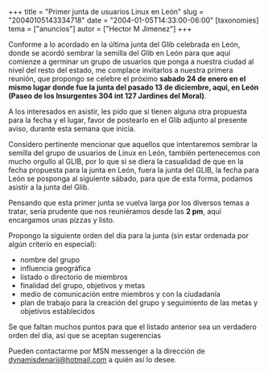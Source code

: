 +++
title = "Primer junta de usuarios Linux en León"
slug = "20040105143334718"
date = "2004-01-05T14:33:00-06:00"
[taxonomies]
tema = ["anuncios"]
autor = ["Hector M Jimenez"]
+++

Conforme a lo acordado en la última junta del Glib celebrada en León,
donde se acordó sembrar la semilla del Glib en León para que aquí
comienze a germinar un grupo de usuarios que ponga a nuestra ciudad al
nivel del resto del estado, me complace invitarlos a nuestra primera
reunión, que propongo se celebre el próximo **sabado 24 de enero en el
mismo lugar donde fue la junta del pasado 13 de diciembre, aqui, en León
(Paseo de los Insurgentes 304 int 127 Jardines del Moral)**.

<!-- more -->
A los interesados en asistir, les pido que si tienen alguna otra
propuesta para la fecha y el lugar, favor de postearlo en el Glib
adjunto al presente aviso, durante esta semana que inicia.

Considero pertinente mencionar que aquellos que intentaremos sembrar la
semilla del grupo de usuarios de Linux en León, también pertenecemos con
mucho orgullo al GLIB, por lo que si se diera la casualidad de que en la
fecha propuesta para la junta en León, fuera la junta del GLIB, la fecha
para León se posponga al siguiente sábado, para que de esta forma,
podamos asistir a la junta del Glib.

Pensando que esta primer junta se vuelva larga por los diversos temas a
tratar, sería prudente que nos reuniéramos desde las **2 pm**, aqui
encargamos unas pizzas y listo.

Propongo la siguiente orden del día para la junta (sin estar ordenada
por algún criterio en especial):

- nombre del grupo
- influencia geográfica
- listado o directorio de miembros
- finalidad del grupo, objetivos y metas
- medio de comunicación entre miembros y con la ciudadanía
- plan de trabajo para la creación del grupo y seguimiento de las
    metas y objetivos establecidos

Se que faltan muchos puntos para que el listado anterior sea un
verdadero orden del día, así que se aceptan sugerencias

Pueden contactarme por MSN messenger a la dirección de
<dynamisdenarii@hotmail.com> a quién así lo desee.
